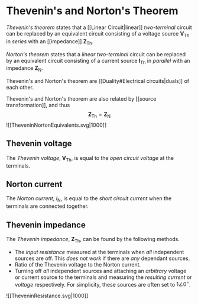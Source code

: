 # Thevenin's and Norton's Theorem
*Thevenin's theorem* states that a [[Linear Circuit|linear]] *two-terminal* circuit can be replaced by an equivalent circuit consisting of a voltage source $\mathbf{V}_{\text{Th}}$ in *series* with an [[impedance]] $\mathbf{Z}_{\text{Th}}$. 

*Norton's theorem* states that a *linear two-terminal* circuit can be replaced by an equivalent circuit consisting of a current source $\mathbf{I}_{\text{Th}}$ in *parallel* with an impedance $\mathbf{Z}_{\text{N}}$.

Thevenin's and Norton's theorem are [[Duality#Electrical circuits|duals]] of each other.

Thevenin's and Norton's theorem are also related by [[source transformation]], and thus
$$\mathbf{Z}_{\text{Th}}=\mathbf{Z}_{\text{N}}$$
![[TheveninNortonEquivalents.svg|1000]]

## Thevenin voltage
The *Thevenin voltage*, $\mathbf{V}_{\text{Th}}$, is equal to the *open circuit voltage* at the terminals.

## Norton current
The *Norton current*, $I_{\text{N}}$, is equal to the *short circuit current* when the terminals are connected together.

## Thevenin impedance
The *Thevenin impedance*, $\mathbf{Z}_{\text{Th}}$, can be found by the following methods.
- The *input resistance* measured at the terminals when *all* independent sources are off. This *does not work* if there are *any* dependant sources.
- Ratio of the Thevenin voltage to the Norton current.
- Turning off *all* independent sources and attaching an *arbitrary* voltage or current source to the terminals and measuring the *resulting current* or *voltage* respectively. For simplicity, these sources are often set to $1\angle 0^{\circ}$.

![[TheveninResistance.svg|1000]]
